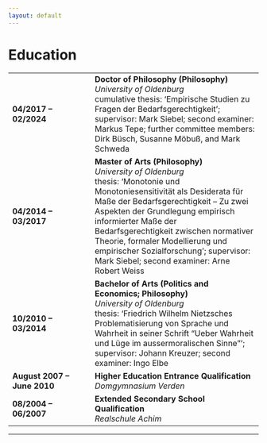 ```yaml
---
layout: default
---
```


# Education

<table>
   <tr>
      <td width="150">
         <b>04/2017 – 02/2024</b>
      </td>
      <td>
         <b>Doctor of Philosophy (Philosophy)</b><br>
         <i>University of Oldenburg</i><br>
         cumulative thesis: ‘Empirische Studien zu Fragen der Bedarfsgerechtigkeit’; supervisor: Mark Siebel; second examiner: Markus Tepe; further committee members: Dirk Büsch, Susanne Möbuß, and Mark Schweda
      </td>
   </tr>
   <tr>
      <td>
         <b>04/2014 – 03/2017</b>
      </td>
      <td>
         <b>Master of Arts (Philosophy)</b><br>
         <i>University of Oldenburg</i><br>
         thesis: ‘Monotonie und Monotoniesensitivität als Desiderata für Maße der Bedarfsgerechtigkeit – Zu zwei Aspekten der Grundlegung empirisch informierter Maße der Bedarfsgerechtigkeit zwischen normativer Theorie, formaler Modellierung und empirischer Sozialforschung’; supervisor: Mark Siebel; second examiner: Arne Robert Weiss
      </td>
   </tr>
   <tr>
      <td>
         <b>10/2010 – 03/2014</b>
      </td>
      <td>
         <b>Bachelor of Arts (Politics and Economics; Philosophy)</b><br>
         <i>University of Oldenburg</i><br>
         thesis: ‘Friedrich Wilhelm Nietzsches Problematisierung von Sprache und Wahrheit in seiner Schrift “Ueber Wahrheit und Lüge im aussermoralischen Sinne”’; supervisor: Johann Kreuzer; second examiner: Ingo Elbe
      </td>
   </tr>
   <tr>
      <td>
         <b>August 2007 – June 2010</b>
      </td>
      <td>
         <b>Higher Education Entrance Qualification</b><br>
         <i>Domgymnasium Verden</i><br>
      </td>
   </tr>
   <tr>
      <td>
         <b>08/2004 – 06/2007</b>
      </td>
      <td>
         <b>Extended Secondary School Qualification</b><br>
         <i>Realschule Achim</i><br>
      </td>
   </tr>
</table>

***

